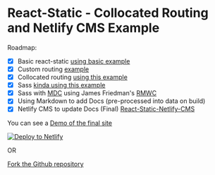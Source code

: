 # React-Static - Collocated Routing and Netlify CMS Example

Roadmap:

- [x] Basic react-static [using basic example][2]
- [x] Custom routing [example][3]
- [x] Collocated routing [using this example][4]
- [x] Sass [kinda using this example][5]
- [x] Sass with [MDC][6] using James Friedman's [RMWC][7]
- [x] Using Markdown to add Docs (pre-processed into data on build)
- [x] Netlify CMS to update Docs (Final) [React-Static-Netlify-CMS][8]

You can see a [Demo of the final site][9]

[![Deploy to Netlify](https://www.netlify.com/img/deploy/button.svg)][1]

OR

[Fork the Github repository][8]

[1]: https://app.netlify.com/start/deploy?repository=https://github.com/talves/react-static-netlify-cms&amp;stack=cms
[2]: https://github.com/nozzle/react-static/tree/master/examples/blank
[3]: https://github.com/nozzle/react-static/tree/master/examples/custom-routing
[4]: https://github.com/talves/react-static-dynamic-menus
[5]: https://github.com/nozzle/react-static/tree/master/examples/sass
[6]: https://material.io/components/web/
[7]: https://github.com/jamesmfriedman/rmwc
[8]: https://github.com/talves/react-static-netlify-cms
[9]: https://react-static-cms.netlify.com/